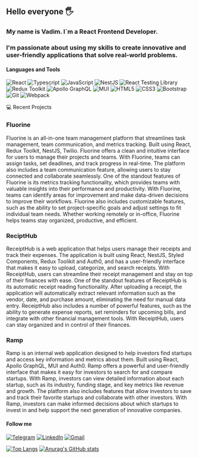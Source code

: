 ## Hello everyone 🖐

### My name is Vadim. I`m a React Frontend Developer. 
### I'm passionate about using my skills to create innovative and user-friendly applications that solve real-world problems.

#### Languages and Tools
![React](https://img.shields.io/badge/React-000000?style=for-the-badge&logo=React)
![Typescript](https://img.shields.io/badge/Typescript-000000?style=for-the-badge&logo=Typescript)
![JavaScript](https://img.shields.io/badge/Javascript-000000?style=for-the-badge&logo=JavaScript)
![NestJS](https://img.shields.io/badge/NestJS-000000?style=for-the-badge&logo=NestJS)
![React Testing Library](https://img.shields.io/badge/RTL-000000?style=for-the-badge&logo=Jest)
![Redux Toolkit](https://img.shields.io/badge/Redux-000000?style=for-the-badge&logo=Redux)
![Apollo GraphQL](https://img.shields.io/badge/ApolloGraphQL-000000?style=for-the-badge&logo=GraphQl)
![MUI](https://img.shields.io/badge/MUI-000000?style=for-the-badge&logo=MUI)
![HTML5](https://img.shields.io/badge/HTML5-000000?style=for-the-badge&logo=HTML5)
![CSS3](https://img.shields.io/badge/CSS3-000000?style=for-the-badge&logo=CSS3)
![Bootstrap](https://img.shields.io/badge/Bootstrap-000000?style=for-the-badge&logo=Bootstrap)
![Git](https://img.shields.io/badge/GIT-000000?style=for-the-badge&logo=GIT)
![Webpack](https://img.shields.io/badge/Webpack-000000?style=for-the-badge&logo=WEBPACK)

💻 Recent Projects
### Fluorine
Fluorine is an all-in-one team management platform that streamlines task management, team communication, and metrics tracking. Built using React, Redux Toolkit, NestJS, Twilio. Fluorine offers a clean and intuitive interface for users to manage their projects and teams. With Fluorine, teams can assign tasks, set deadlines, and track progress in real-time. The platform also includes a team communication feature, allowing users to stay connected and collaborate seamlessly. One of the standout features of Fluorine is its metrics tracking functionality, which provides teams with valuable insights into their performance and productivity. With Fluorine, teams can identify areas for improvement and make data-driven decisions to improve their workflows. Fluorine also includes customizable features, such as the ability to set project-specific goals and adjust settings to fit individual team needs. Whether working remotely or in-office, Fluorine helps teams stay organized, productive, and efficient.
### ReciptHub
ReceiptHub is a web application that helps users manage their receipts and track their expenses. The application is built using React, NestJS, Styled Components, Redux Toolikit and Auth0, and has a user-friendly interface that makes it easy to upload, categorize, and search receipts. With ReceiptHub, users can streamline their receipt management and stay on top of their finances with ease. One of the standout features of ReceiptHub is its automatic receipt reading functionality. After uploading a receipt, the application will automatically extract relevant information such as the vendor, date, and purchase amount, eliminating the need for manual data entry. ReceiptHub also includes a number of powerful features, such as the ability to generate expense reports, set reminders for upcoming bills, and integrate with other financial management tools. With ReceiptHub, users can stay organized and in control of their finances.
### Ramp
Ramp is an internal web application designed to help investors find startups and access key information and metrics about them. Built using React, Apollo GraphQL, MUI and Auth0. Ramp offers a powerful and user-friendly interface that makes it easy for investors to search for and compare startups. With Ramp, investors can view detailed information about each startup, such as its industry, funding stage, and key metrics like revenue and growth. The platform also includes features that allow investors to save and track their favorite startups and collaborate with other investors. With Ramp, investors can make informed decisions about which startups to invest in and help support the next generation of innovative companies.



#### Follow me
[![Telegram](https://img.shields.io/badge/-Telegram-090909?style=for-the-badge&logo=telegram&logoColor=27A0D9)](https://t.me/Va_dim_Diachenko)
[![LinkedIn](https://img.shields.io/badge/-LinkedIn-090909?style=for-the-badge&logo=linkedin&logoColor=007BB6)](https://www.linkedin.com/in/vadimdiachenko/)
[![Gmail](https://img.shields.io/badge/-Gmail-090909?style=for-the-badge&logo=gmail&logoColor=007BB6)](mailto:vadimka.dyachenko@gmail.com)

[![Top Langs](https://github-readme-stats.vercel.app/api/top-langs/?username=diachenkovadim)](https://github.com/anuraghazra/github-readme-stats)
[![Anurag's GitHub stats](https://github-readme-stats.vercel.app/api?username=diachenkovadim&show_icons=true&hide=stars)](https://github.com/anuraghazra/github-readme-stats)

